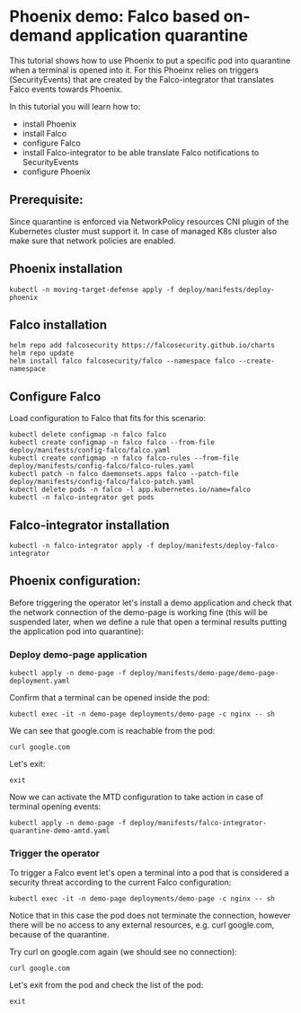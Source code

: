 # Phoenix demo: Falco based on-demand application quarantine

This tutorial shows how to use Phoenix to put a specific pod into quarantine when a terminal is opened into it. For this Phoeinx relies on triggers (SecurityEvents) that are created by the Falco-integrator that translates Falco events towards Phoenix. 

In this tutorial you will learn how to:

- install Phoenix
- install Falco
- configure Falco
- install Falco-integrator to be able translate Falco notifications to SecurityEvents
- configure Phoenix

## Prerequisite:

Since quarantine is enforced via NetworkPolicy resources CNI plugin of the Kubernetes cluster must support it. In case of managed K8s cluster also make sure that network policies are enabled.

## Phoenix installation

    kubectl -n moving-target-defense apply -f deploy/manifests/deploy-phoenix

## Falco installation

    helm repo add falcosecurity https://falcosecurity.github.io/charts
    helm repo update
    helm install falco falcosecurity/falco --namespace falco --create-namespace

## Configure Falco

Load configuration to Falco that fits for this scenario:

    kubectl delete configmap -n falco falco
    kubectl create configmap -n falco falco --from-file deploy/manifests/config-falco/falco.yaml
    kubectl create configmap -n falco falco-rules --from-file deploy/manifests/config-falco/falco-rules.yaml
    kubectl patch -n falco daemonsets.apps falco --patch-file deploy/manifests/config-falco/falco-patch.yaml
    kubectl delete pods -n falco -l app.kubernetes.io/name=falco
    kubectl -n falco-integrator get pods

## Falco-integrator installation

    kubectl -n falco-integrator apply -f deploy/manifests/deploy-falco-integrator

## Phoenix configuration:

Before triggering the operator let's install a demo application and check that the network connection of the demo-page is working fine (this will be suspended later, when we define a rule that open a terminal results putting the application pod into quarantine):

### Deploy demo-page application

    kubectl apply -n demo-page -f deploy/manifests/demo-page/demo-page-deployment.yaml

Confirm that a terminal can be opened inside the pod:

    kubectl exec -it -n demo-page deployments/demo-page -c nginx -- sh

We can see that google.com is reachable from the pod:

    curl google.com

Let's exit:

    exit

Now we can activate the MTD configuration to take action in case of terminal opening events:

    kubectl apply -n demo-page -f deploy/manifests/falco-integrator-quarantine-demo-amtd.yaml

### Trigger the operator

To trigger a Falco event let's open a terminal into a pod that is considered a security threat according to the current Falco configuration:

    kubectl exec -it -n demo-page deployments/demo-page -c nginx -- sh

Notice that in this case the pod does not terminate the connection, however there will be no access to any external resources, e.g. curl google.com, because of the quarantine. 

Try curl on google.com again (we should see no connection):

    curl google.com

Let's exit from the pod and check the list of the pod:

    exit
